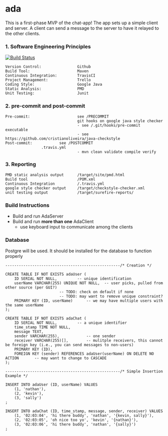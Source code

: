 # ada

This is a first-phase MVP of the chat-app! The app sets up a simple client and server. A client can send a message to the server to have it relayed to the other clients. 


### 1. Software Engineering Principles 
[![Build Status](https://travis-ci.org/LooseScruz/ada.svg?branch=develop)](https://travis-ci.org/LooseScruz/ada)


```$xslt
Version Control:                Github
Build Tool:                     Maven 
Continuous Integration:         TravisCI
Project Management:             Trello
Coding Style:                   Google Java
Static Analysis:                PMD
Unit Testing:                   Junit
```

### 2. pre-commit and post-commit

```$xslt
Pre-commit:                     see /PRECOMMIT
                                git hooks on google java style checker 
                                - see /.git/hooks/pre-commit executable
                                - see https://github.com/cristianoliveira/java-checkstyle
Post-commit:			see /POSTCOMMIT
				.travis.yml 
                                - mvn clean validate compile verify
```


### 3. Reporting

```$xslt
PMD static analysis output      /target/site/pmd.html 
Build tool                      /POM.xml
Continuous Integration          /.travis.yml          
google style checker output     /target/checkstyle-checker.xml 
unit testing output             /target/surefire-reports/  
```


### Build Instructions
- Build and run AdaServer
- Build and run **more than one** AdaClient
    - use keyboard input to communicate among the clients

### Database 

Postgre will be used. It should be installed for the database to function properly

```$sql
---------------------------------------------------/* Creation */

CREATE TABLE IF NOT EXISTS adaUser (
	ID SERIAL NOT NULL,			-- unique identification 
	userName VARCHAR(255) UNIQUE NOT NULL, 	-- user picks, pulled from other source (per GUI?)
						-- TODO: check on default if none
						-- TODO: may want to remove unique constraint? 
	PRIMARY KEY (ID, userName)		-- we may have multiple users with the same userName
);

CREATE TABLE IF NOT EXISTS adaChat (
	ID SERIAL NOT NULL,			-- a unique identifier
	time_stamp TIME NOT NULL,	 
	message TEXT,		
	sender VARCHAR(255),			-- one sender
	receiver VARCHAR(255)[],		-- mulitple receivers, this cannot be foreign key (i.e., you can send messages to non-users)
	PRIMARY KEY (ID),
	FOREIGN KEY (sender) REFERENCES adaUser(userName) ON DELETE NO ACTION		-- may want to change to CASCADE
);

---------------------------------------------------/* Simple Insertion Example */

INSERT INTO adaUser (ID, userName) VALUES 
	(1, 'nathan'),
	(2, 'kevin'),
	(3, 'sally')
;

INSERT INTO adaChat (ID, time_stamp, message, sender, receiver) VALUES 
	(1, '02:03:04', 'hi there buddy', 'nathan', '{kevin, sally}'),
	(2, '02:03:05', 'oh nice too yo', 'kevin', '{nathan}'),
	(3, '02:03:06', 'hi there buddy', 'nathan', '{sally}')
;
```